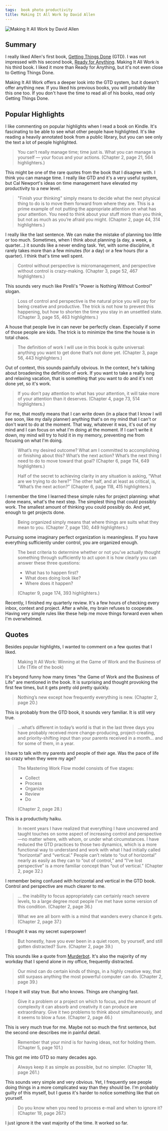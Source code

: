 ```yaml
---
tags:  book photo productivity
title: Making It All Work by David Allen
---
```

![Making It All Work by David Allen](assets/2025/making-it-all-work.jpg "Making It All Work by David Allen")

## Summary

I really liked Allen's first book, [Getting Things Done](getting-things-done-2024) (GTD). I was not impressed with his second book, [Ready for Anything](ready-for-anything). Making It All Work is his third book. I liked it more than Ready for Anything, but it's not even close to Getting Things Done.

Making It All Work offers a deeper look into the GTD system, but it doesn't offer anything new. If you liked his previous books, you will probably like this one too. If you don't have the time to read all of his books, read only Getting Things Done.

## Popular Highlights

I like commenting on popular highlights when I read a book on Kindle. It's fascinating to be able to see what other people have highlighted. It's like reading a heavily annotated book from a public library, but you can see only the text a lot of people highlighted.

> You can’t really manage time; time just is. What you can manage is yourself — your focus and your actions. (Chapter 2, page 21, 564 highlighters.)

This might be one of the rare quotes from the book that I disagree with. I think you can manage time. I really like GTD and it's a very useful system, but Cal Newport's ideas on time management have elevated my productivity to a new level.

> "Finish your thinking" simply means to decide what the next physical thing to do is to move them forward from where they are. This is a prime example of not putting the appropriate attention on what has your attention. You need to think about your stuff more than you think, but not as much as you’re afraid you might. (Chapter 2, page 44, 314 highlighters.)

I really like the last sentence. We can make the mistake of planning too little or too much. Sometimes, when I think about planning (a day, a week, a quarter...) it sounds like a never ending task. Yet, with some discipline, it rarely takes more than a few minutes (for a day) or a few hours (for a quarter). I think that's time well spent.

> Control without perspective is micromanagement, and perspective without control is crazy-making. (Chapter 3, page 52, 467 highlighters.)

This sounds very much like Pirelli's "Power is Nothing Without Control" slogan.

> Loss of control and perspective is the natural price you will pay for being creative and productive. The trick is not how to prevent this happening, but how to shorten the time you stay in an unsettled state. (Chapter 3, page 55, 463 highlighters.)

A house that people live in can never be perfectly clean. Especially if some of those people are kids. The trick is to minimize the time the house is in total chaos.

> The definition of work I will use in this book is quite universal: anything you want to get done that’s not done yet. (Chapter 3, page 56, 443 highlighters.)

Out of context, this sounds painfully obvious. In the context, he's talking about broadening the definition of work. If you want to take a really long and relaxing vacation, that is something that you want to do and it's not done yet, so it's work.

> If you don’t pay attention to what has your attention, it will take more of your attention than it deserves. (Chapter 4, page 73, 514 highlighters.)

For me, that mostly means that I can write down (in a place that I know I will see soon, like my daily planner) anything that's on my mind that I can't or don't want to do at the moment. That way, whatever it was, it's out of my mind and I can focus on what I'm doing at the moment. If I can't write it down, my mind will try to hold it in my memory, preventing me from focusing on what I'm doing.

> What’s my desired outcome? What am I committed to accomplishing or finishing about this? What’s the next action? What’s the next thing I need to do to move toward that goal? (Chapter 6, page 114, 649 highlighters.)
>
> Half of the secret to achieving clarity in any situation is asking, “What are we trying to do here?” The other half, and at least as critical, is, “What’s the next action?” (Chapter 6, page 118, 415 highlighters.)

I remember the time I learned these simple rules for project planning: what done means, what's the next step. The simplest thing that could possibly work. The smallest amount of thinking you could possibly do. And yet, enough to get projects done.

> Being organized simply means that where things are suits what they mean to you. (Chapter 7, page 130, 449 highlighters.)

Pursuing some imaginary perfect organization is meaningless. If you have everything sufficiently under control, you are organized enough.

> The best criteria to determine whether or not you’ve actually thought something through sufficiently to act upon it is how clearly you can answer these three questions:
>
> * What has to happen first?
> * What does doing look like?
> * Where does it happen?
>
> (Chapter 9, page 174, 393 highlighters.)

Recently, I finished my quarterly review. It's a few hours of checking every inbox, context and project. After a while, my brain refuses to cooperate. Having very simple rules like these help me move things forward even when I'm overwhelmed.

## Quotes

Besides popular highlights, I wanted to comment on a few quotes that I liked.

> Making It All Work: Winning at the Game of Work and the Business of Life (Title of the book)

It's beyond funny how many times "the Game of Work and the Business of Life" are mentioned in the book. It is surprising and thought provoking the first few times, but it gets pretty old pretty quickly.

> Nothing’s new except how frequently everything is new. (Chapter 2, page 20.)

This is probably from the GTD book, it sounds very familiar. It is still very true.

> ...what’s different in today’s world is that in the last three days you have probably received more change-producing, project-creating, and priority-shifting input than your parents received in a month... and for some of them, in a year.

I have to talk with my parents and people of their age. Was the pace of life so crazy when they were my age?

> The Mastering Work Flow model consists of five stages:
>
> * Collect
> * Process
> * Organize
> * Review
> * Do
>
> (Chapter 2, page 28.)

This is a productivity haiku.

> In recent years I have realized that everything I have uncovered and taught touches on some aspect of increasing control and perspective—no matter where, with whom, or under what circumstances. I have reduced the GTD practices to those two dynamics, which is a more functional way to understand and work with what I had initially called “horizontal” and “vertical.” People can’t relate to “out of horizontal” nearly as easily as they can to “out of control,” and “I’ve lost perspective” is a more familiar concept than “out of vertical.” (Chapter 2, page 32.)

I remember being confused with horizontal and vertical in the GTD book. Control and perspective are much clearer to me.

> ... the inability to focus appropriately can certainly reach severe levels, to a large degree most people I’ve met have some version of this condition. (Chapter 2, page 36.)

> What we are all born with is a mind that wanders every chance it gets. (Chapter 2, page 37.)

I thought it was my secret superpower!

> But honestly, have you ever been in a quiet room, by yourself, and still gotten distracted? Sure. (Chapter 2, page 39.)

This sounds like a quote from [Murderbot](system-collapse). It's also the majority of my workday that I spend alone in my office, frequently distracted.

> Our mind can do certain kinds of things, in a highly creative way, that still surpass anything the most powerful computer can do. (Chapter 2, page 39.)

I hope it will stay true. But who knows. Things are changing fast.

> Give it a problem or a project on which to focus, and the amount of complexity it can absorb and creativity it can produce are extraordinary. Give it two problems to think about simultaneously, and it seems to blow a fuse. (Chapter 2, page 46.)

This is very much true for me. Maybe not so much the first sentence, but the second one describes me in painful detail.

> Remember that your mind is for having ideas, not for holding them. (Chapter 5, page 101.)

This got me into GTD so many decades ago.

> Always keep it as simple as possible, but no simpler. (Chapter 18, page 261.)

This sounds very simple and very obvious. Yet, I frequently see people doing things in a more complicated way than they should be. I'm probably guilty of this myself, but I guess it's harder to notice something like that on yourself.

> Do you know when you need to process e-mail and when to ignore it? (Chapter 19, page 267.)

I just ignore it the vast majority of the time. It worked so far.
